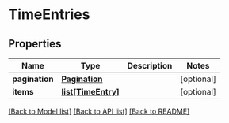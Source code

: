 # TimeEntries

## Properties
Name | Type | Description | Notes
------------ | ------------- | ------------- | -------------
**pagination** | [**Pagination**](Pagination.md) |  | [optional] 
**items** | [**list[TimeEntry]**](TimeEntry.md) |  | [optional] 

[[Back to Model list]](../README.md#documentation-for-models) [[Back to API list]](../README.md#documentation-for-api-endpoints) [[Back to README]](../README.md)



